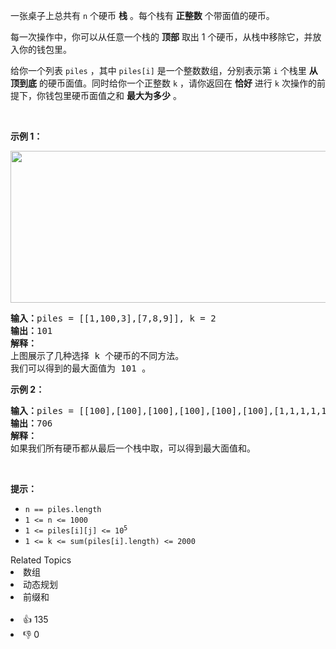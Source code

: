 <p>一张桌子上总共有 <code>n</code>&nbsp;个硬币 <b>栈</b>&nbsp;。每个栈有 <strong>正整数</strong>&nbsp;个带面值的硬币。</p>

<p>每一次操作中，你可以从任意一个栈的 <strong>顶部</strong>&nbsp;取出 1 个硬币，从栈中移除它，并放入你的钱包里。</p>

<p>给你一个列表&nbsp;<code>piles</code>&nbsp;，其中&nbsp;<code>piles[i]</code>&nbsp;是一个整数数组，分别表示第 <code>i</code>&nbsp;个栈里 <strong>从顶到底</strong>&nbsp;的硬币面值。同时给你一个正整数&nbsp;<code>k</code>&nbsp;，请你返回在&nbsp;<strong>恰好</strong>&nbsp;进行&nbsp;<code>k</code>&nbsp;次操作的前提下，你钱包里硬币面值之和&nbsp;<strong>最大为多少</strong>&nbsp;。</p>

<p>&nbsp;</p>

<p><strong>示例 1：</strong></p>

<p><img alt="" src="https://assets.leetcode.com/uploads/2019/11/09/e1.png" style="width: 600px; height: 243px;" /></p>

<pre>
<b>输入：</b>piles = [[1,100,3],[7,8,9]], k = 2
<b>输出：</b>101
<strong>解释：</strong>
上图展示了几种选择 k 个硬币的不同方法。
我们可以得到的最大面值为 101 。
</pre>

<p><strong>示例 2：</strong></p>

<pre>
<b>输入：</b>piles = [[100],[100],[100],[100],[100],[100],[1,1,1,1,1,1,700]], k = 7
<b>输出：</b>706
<strong>解释：
</strong>如果我们所有硬币都从最后一个栈中取，可以得到最大面值和。
</pre>

<p>&nbsp;</p>

<p><strong>提示：</strong></p>

<ul> 
 <li><code>n == piles.length</code></li> 
 <li><code>1 &lt;= n &lt;= 1000</code></li> 
 <li><code>1 &lt;= piles[i][j] &lt;= 10<sup>5</sup></code></li> 
 <li><code>1 &lt;= k &lt;= sum(piles[i].length) &lt;= 2000</code></li> 
</ul>

<div><div>Related Topics</div><div><li>数组</li><li>动态规划</li><li>前缀和</li></div></div><br><div><li>👍 135</li><li>👎 0</li></div>